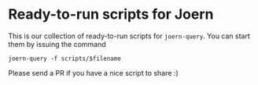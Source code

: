Ready-to-run scripts for Joern
===============================

This is our collection of ready-to-run scripts for `joern-query`. You can start them by issuing the command

```
joern-query -f scripts/$filename
```

Please send a PR if you have a nice script to share :)

